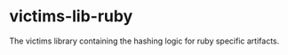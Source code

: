 victims-lib-ruby
================

The victims library containing the hashing logic for ruby specific artifacts.

